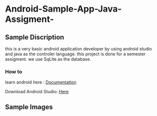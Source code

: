 # Android-Sample-App-Java-Assigment-

## Sample Discription

<div align='left'>

this is a very basic android application developer by using android studio and java as the controler language.
this project is done for a semester assigment.
we use SqLite as the database.
</div>

### How to
<div align='left'>
  <p>learn android here : <a href='https://developer.android.com/docs'>Documentation</a></p>
  <p>Download Android Studio: <a href='https://developer.android.com/studio'>Here</a></p>
</div>

## Sample Images

<div align='center'>
<!--
<img src='https://drive.google.com/uc?export=view&id=1z1pcGC3_v9ceTM8i-5A4NX6_JHRVPljY' width='70%' align='center' height='auto'>  

<img src='https://drive.google.com/uc?export=view&id=1z-rqMaWYtLvGRNwBayhrENHA8dLAmA5p' width='70%' align='center' height='auto'>  

<img src='https://drive.google.com/uc?export=view&id=1yz1HjlhsMWABvCHpwed35EF4hOQ1Rnfm' width='70%' align='center' height='auto'>  

<img src='https://drive.google.com/uc?export=view&id=1ywoEfJx7lXMy_hDB6wO8T0iBnRvaMmPv' width='70%' align='center' height='auto'>  -->


</div>
